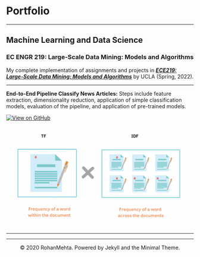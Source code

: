 # Portfolio
---
## Machine Learning and Data Science

### EC ENGR 219: Large-Scale Data Mining: Models and Algorithms

My complete implementation of assignments and projects in [***ECE219: Large-Scale Data Mining: Models and Algorithms***](https://www.uclaextension.edu/engineering/course/large-scale-data-mining-models-and-algorithms-ec-engr-xlc-219) by UCLA (Spring, 2022).

---

**End-to-End Pipeline Classify News Articles:** Steps include feature extraction, dimensionality reduction, application of simple classification models, evaluation of the pipeline, and application of pre-trained models.

[![View on GitHub](https://img.shields.io/badge/GitHub-View_on_GitHub-blue?logo=GitHub)](https://github.com/rmehta678/EE219/tree/main/Project1)

<center><img src="images/TF_IDF.png"/></center>

---

---
<center>© 2020 RohanMehta. Powered by Jekyll and the Minimal Theme.</center>
